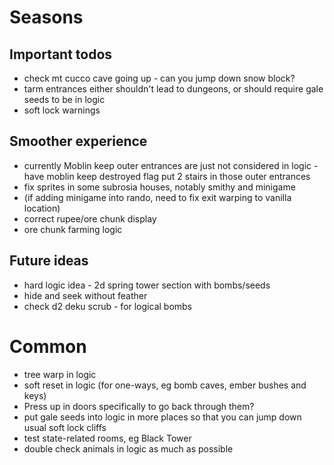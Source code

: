 # Seasons

## Important todos
- check mt cucco cave going up - can you jump down snow block?
- tarm entrances either shouldn't lead to dungeons, or should require gale seeds to be in logic
- soft lock warnings

## Smoother experience 
- currently Moblin keep outer entrances are just not considered in logic - have moblin keep destroyed flag put 2 stairs in those outer entrances
- fix sprites in some subrosia houses, notably smithy and minigame  
- (if adding minigame into rando, need to fix exit warping to vanilla location)
- correct rupee/ore chunk display
- ore chunk farming logic

## Future ideas
- hard logic idea - 2d spring tower section with bombs/seeds
- hide and seek without feather
- check d2 deku scrub - for logical bombs

# Common
- tree warp in logic
- soft reset in logic (for one-ways, eg bomb caves, ember bushes and keys)
- Press up in doors specifically to go back through them?
- put gale seeds into logic in more places so that you can jump down usual soft lock cliffs 
- test state-related rooms, eg Black Tower
- double check animals in logic as much as possible